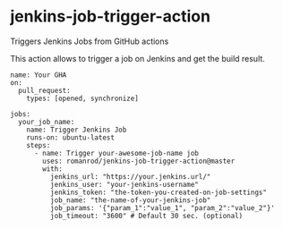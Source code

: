 # jenkins-job-trigger-action

Triggers Jenkins Jobs from GitHub actions

This action allows to trigger a job on Jenkins and get the build result.

```
name: Your GHA
on:
  pull_request:
    types: [opened, synchronize]

jobs:
  your_job_name:
    name: Trigger Jenkins Job
    runs-on: ubuntu-latest
    steps:
      - name: Trigger your-awesome-job-name job
        uses: romanrod/jenkins-job-trigger-action@master
        with:
          jenkins_url: "https://your.jenkins.url/"
          jenkins_user: "your-jenkins-username"
          jenkins_token: "the-token-you-created-on-job-settings"
          job_name: "the-name-of-your-jenkins-job"
          job_params: '{"param_1":"value_1", "param_2":"value_2"}'
          job_timeout: "3600" # Default 30 sec. (optional)
```
